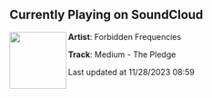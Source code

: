 ## Currently Playing on SoundCloud

[<img align="left" width="100" src="https://i1.sndcdn.com/artworks-7zKcSQJyeBMv6mZ5-n7T8Hw-t500x500.jpg">](https://soundcloud.com/forbiddenfrequenciesdnb/medium-the-pledge)

**Artist**: Forbidden Frequencies 

**Track**: Medium - The Pledge

Last updated at 11/28/2023 08:59
